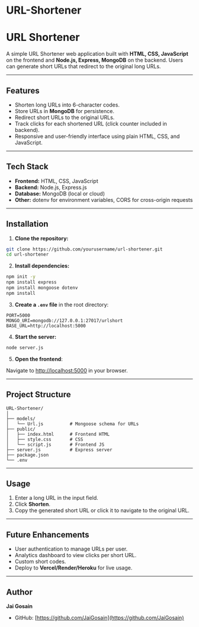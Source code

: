 # URL-Shortener
# URL Shortener

A simple URL Shortener web application built with **HTML, CSS, JavaScript** on the frontend and **Node.js, Express, MongoDB** on the backend. Users can generate short URLs that redirect to the original long URLs.

---

## Features

- Shorten long URLs into 6-character codes.
- Store URLs in **MongoDB** for persistence.
- Redirect short URLs to the original URLs.
- Track clicks for each shortened URL (click counter included in backend).
- Responsive and user-friendly interface using plain HTML, CSS, and JavaScript.

---

## Tech Stack

- **Frontend:** HTML, CSS, JavaScript  
- **Backend:** Node.js, Express.js  
- **Database:** MongoDB (local or cloud)  
- **Other:** dotenv for environment variables, CORS for cross-origin requests

---

## Installation

1. **Clone the repository:**

```bash
git clone https://github.com/yourusername/url-shortener.git
cd url-shortener
```

2. **Install dependencies:**

```bash
npm init -y
npm install express
npm install mongoose dotenv
npm install

```

3. **Create a `.env` file** in the root directory:

```env
PORT=5000
MONGO_URI=mongodb://127.0.0.1:27017/urlshort
BASE_URL=http://localhost:5000
```

4. **Start the server:**

```bash
node server.js
```

5. **Open the frontend**:

Navigate to [http://localhost:5000](http://localhost:5000) in your browser.

---

## Project Structure

```
URL-Shortener/
│
├── models/
│   └── Url.js          # Mongoose schema for URLs
├── public/
│   ├── index.html      # Frontend HTML
│   ├── style.css       # CSS
│   └── script.js       # Frontend JS
├── server.js           # Express server
├── package.json
└── .env
```

---

## Usage

1. Enter a long URL in the input field.
2. Click **Shorten**.
3. Copy the generated short URL or click it to navigate to the original URL.

---

## Future Enhancements

- User authentication to manage URLs per user.
- Analytics dashboard to view clicks per short URL.
- Custom short codes.
- Deploy to **Vercel/Render/Heroku** for live usage.

---

## Author

**Jai Gosain**

- GitHub: [https://github.com/JaiGosain](https://github.com/JaiGosain)
